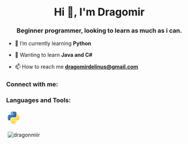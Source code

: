 <h1 align="center">Hi 👋, I'm Dragomir</h1>
<h3 align="center">Beginner programmer, looking to learn as much as i can.</h3>

- 🌱 I’m currently learning **Python**

- 📖 Wanting to learn **Java and C#**

- 📫 How to reach me **dragomirdelinus@gmail.com**

<h3 align="left">Connect with me:</h3>
<p align="left">
</p>

<h3 align="left">Languages and Tools:</h3>
<p align="left"> <a href="https://www.python.org" target="_blank" rel="noreferrer"> <img src="https://raw.githubusercontent.com/devicons/devicon/master/icons/python/python-original.svg" alt="python" width="40" height="40"/> </a> </p>

<p>&nbsp;<img align="center" src="https://github-readme-stats.vercel.app/api?username=dragonmiir&show_icons=true&theme=tokyonight&title_color=f1ace5&hide_border=true&locale=en" alt="dragonmiir" /></p>

